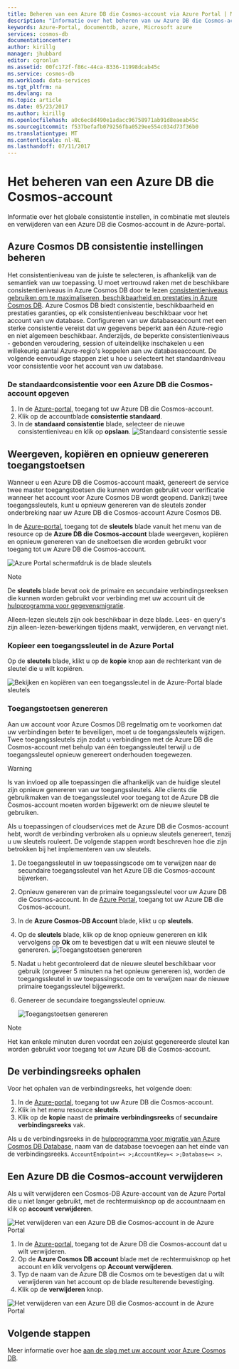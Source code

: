 ```yaml
---
title: Beheren van een Azure DB die Cosmos-account via Azure Portal | Microsoft Docs
description: "Informatie over het beheren van uw Azure DB die Cosmos-account via Azure Portal. Een handleiding voor het gebruik van de Azure Portal weergeven, kopiëren, verwijderen en toegang tot accounts vinden."
keywords: Azure-Portal, documentdb, azure, Microsoft azure
services: cosmos-db
documentationcenter: 
author: kirillg
manager: jhubbard
editor: cgronlun
ms.assetid: 00fc172f-f86c-44ca-8336-11998dcab45c
ms.service: cosmos-db
ms.workload: data-services
ms.tgt_pltfrm: na
ms.devlang: na
ms.topic: article
ms.date: 05/23/2017
ms.author: kirillg
ms.openlocfilehash: a0c6ec8d490e1adacc96758971ab91d8eaeab45c
ms.sourcegitcommit: f537befafb079256fba0529ee554c034d73f36b0
ms.translationtype: MT
ms.contentlocale: nl-NL
ms.lasthandoff: 07/11/2017
---
```

# <a name="how-to-manage-an-azure-cosmos-db-account"></a>Het beheren van een Azure DB die Cosmos-account
Informatie over het globale consistentie instellen, in combinatie met sleutels en verwijderen van een Azure DB die Cosmos-account in de Azure-portal.

## <a id="consistency"></a>Azure Cosmos DB consistentie instellingen beheren
Het consistentieniveau van de juiste te selecteren, is afhankelijk van de semantiek van uw toepassing. U moet vertrouwd raken met de beschikbare consistentieniveaus in Azure Cosmos DB door te lezen [consistentieniveaus gebruiken om te maximaliseren, beschikbaarheid en prestaties in Azure Cosmos DB][consistency]. Azure Cosmos DB biedt consistentie, beschikbaarheid en prestaties garanties, op elk consistentieniveau beschikbaar voor het account van uw database. Configureren van uw databaseaccount met een sterke consistentie vereist dat uw gegevens beperkt aan één Azure-regio en niet algemeen beschikbaar. Anderzijds, de beperkte consistentieniveaus - gebonden veroudering, session of uiteindelijke inschakelen u een willekeurig aantal Azure-regio's koppelen aan uw databaseaccount. De volgende eenvoudige stappen ziet u hoe u selecteert het standaardniveau voor consistentie voor het account van uw database. 

### <a name="to-specify-the-default-consistency-for-an-azure-cosmos-db-account"></a>De standaardconsistentie voor een Azure DB die Cosmos-account opgeven
1. In de [Azure-portal](https://portal.azure.com/), toegang tot uw Azure DB die Cosmos-account.
2. Klik op de accountblade **consistentie standaard**.
3. In de **standaard consistentie** blade, selecteer de nieuwe consistentieniveau en klik op **opslaan**.
    ![Standaard consistentie sessie][5]

## <a id="keys"></a>Weergeven, kopiëren en opnieuw genereren toegangstoetsen
Wanneer u een Azure DB die Cosmos-account maakt, genereert de service twee master toegangstoetsen die kunnen worden gebruikt voor verificatie wanneer het account voor Azure Cosmos DB wordt geopend. Dankzij twee toegangssleutels, kunt u opnieuw genereren van de sleutels zonder onderbreking naar uw Azure DB die Cosmos-account Azure Cosmos DB. 

In de [Azure-portal](https://portal.azure.com/), toegang tot de **sleutels** blade vanuit het menu van de resource op de **Azure DB die Cosmos-account** blade weergeven, kopiëren en opnieuw genereren van de sneltoetsen die worden gebruikt voor toegang tot uw Azure DB die Cosmos-account.

![Azure Portal schermafdruk is de blade sleutels](./media/manage-account/keys.png)

> [!NOTE]
> De **sleutels** blade bevat ook de primaire en secundaire verbindingsreeksen die kunnen worden gebruikt voor verbinding met uw account uit de [hulpprogramma voor gegevensmigratie](import-data.md).
> 
> 

Alleen-lezen sleutels zijn ook beschikbaar in deze blade. Lees- en query's zijn alleen-lezen-bewerkingen tijdens maakt, verwijderen, en vervangt niet.

### <a name="copy-an-access-key-in-the-azure-portal"></a>Kopieer een toegangssleutel in de Azure Portal
Op de **sleutels** blade, klikt u op de **kopie** knop aan de rechterkant van de sleutel die u wilt kopiëren.

![Bekijken en kopiëren van een toegangssleutel in de Azure-Portal blade sleutels](./media/manage-account/copykeys.png)

### <a name="regenerate-access-keys"></a>Toegangstoetsen genereren
Aan uw account voor Azure Cosmos DB regelmatig om te voorkomen dat uw verbindingen beter te beveiligen, moet u de toegangssleutels wijzigen. Twee toegangssleutels zijn zodat u verbindingen met de Azure DB die Cosmos-account met behulp van één toegangssleutel terwijl u de toegangssleutel opnieuw genereert onderhouden toegewezen.

> [!WARNING]
> Is van invloed op alle toepassingen die afhankelijk van de huidige sleutel zijn opnieuw genereren van uw toegangssleutels. Alle clients die gebruikmaken van de toegangssleutel voor toegang tot de Azure DB die Cosmos-account moeten worden bijgewerkt om de nieuwe sleutel te gebruiken.
> 
> 

Als u toepassingen of cloudservices met de Azure DB die Cosmos-account hebt, wordt de verbinding verbroken als u opnieuw sleutels genereert, tenzij u uw sleutels rouleert. De volgende stappen wordt beschreven hoe die zijn betrokken bij het implementeren van uw sleutels.

1. De toegangssleutel in uw toepassingscode om te verwijzen naar de secundaire toegangssleutel van het Azure DB die Cosmos-account bijwerken.
2. Opnieuw genereren van de primaire toegangssleutel voor uw Azure DB die Cosmos-account. In de [Azure Portal](https://portal.azure.com/), toegang tot uw Azure DB die Cosmos-account.
3. In de **Azure Cosmos-DB Account** blade, klikt u op **sleutels**.
4. Op de **sleutels** blade, klik op de knop opnieuw genereren en klik vervolgens op **Ok** om te bevestigen dat u wilt een nieuwe sleutel te genereren.
    ![Toegangstoetsen genereren](./media/manage-account/regenerate-keys.png)
5. Nadat u hebt gecontroleerd dat de nieuwe sleutel beschikbaar voor gebruik (ongeveer 5 minuten na het opnieuw genereren is), worden de toegangssleutel in uw toepassingscode om te verwijzen naar de nieuwe primaire toegangssleutel bijgewerkt.
6. Genereer de secundaire toegangssleutel opnieuw.
   
    ![Toegangstoetsen genereren](./media/manage-account/regenerate-secondary-key.png)

> [!NOTE]
> Het kan enkele minuten duren voordat een zojuist gegenereerde sleutel kan worden gebruikt voor toegang tot uw Azure DB die Cosmos-account.
> 
> 

## <a name="get-the--connection-string"></a>De verbindingsreeks ophalen
Voor het ophalen van de verbindingsreeks, het volgende doen: 

1. In de [Azure-portal](https://portal.azure.com), toegang tot uw Azure DB die Cosmos-account.
2. Klik in het menu resource **sleutels**.
3. Klik op de **kopie** naast de **primaire verbindingsreeks** of **secundaire verbindingsreeks** vak. 

Als u de verbindingsreeks in de [hulpprogramma voor migratie van Azure Cosmos DB Database](import-data.md), naam van de database toevoegen aan het einde van de verbindingsreeks. `AccountEndpoint=< >;AccountKey=< >;Database=< >`.

## <a id="delete"></a>Een Azure DB die Cosmos-account verwijderen
Als u wilt verwijderen een Cosmos-DB Azure-account van de Azure Portal die u niet langer gebruikt, met de rechtermuisknop op de accountnaam en klik op **account verwijderen**.

![Het verwijderen van een Azure DB die Cosmos-account in de Azure Portal](./media/manage-account/deleteaccount.png)

1. In de [Azure-portal](https://portal.azure.com/), toegang tot de Azure DB die Cosmos-account dat u wilt verwijderen.
2. Op de **Azure Cosmos DB account** blade met de rechtermuisknop op het account en klik vervolgens op **Account verwijderen**. 
3. Typ de naam van de Azure DB die Cosmos om te bevestigen dat u wilt verwijderen van het account op de blade resulterende bevestiging.
4. Klik op de **verwijderen** knop.

![Het verwijderen van een Azure DB die Cosmos-account in de Azure Portal](./media/manage-account/delete-account-confirm.png)

## <a id="next"></a>Volgende stappen
Meer informatie over hoe [aan de slag met uw account voor Azure Cosmos DB](http://go.microsoft.com/fwlink/p/?LinkId=402364).

<!--Image references-->
[5]: ./media/manage-account/documentdb_change_consistency-1.png

<!--Reference style links - using these makes the source content way more readable than using inline links-->
[bcdr]: https://azure.microsoft.com/documentation/articles/best-practices-availability-paired-regions/
[consistency]: consistency-levels.md
[azureregions]: https://azure.microsoft.com/regions/#services
[offers]: https://azure.microsoft.com/pricing/details/cosmos-db/
